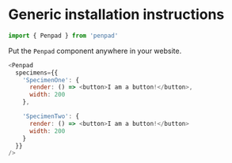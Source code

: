# Generic installation instructions

```js
import { Penpad } from 'penpad'
```

Put the `Penpad` component anywhere in your website.

```js
<Penpad
  specimens={{
    'SpecimenOne': {
      render: () => <button>I am a button!</button>,
      width: 200
    },

    'SpecimenTwo': {
      render: () => <button>I am a button!</button>
      width: 200
    }
  }}
/>
```
